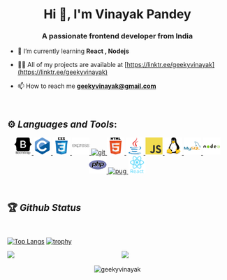 <h1 align="center">Hi 👋, I'm Vinayak Pandey</h1>
<h3 align="center">A passionate frontend developer from India</h3>

- 🌱 I’m currently learning **React , Nodejs**

- 👨‍💻 All of my projects are available at [https://linktr.ee/geekyvinayak](https://linktr.ee/geekyvinayak)

- 📫 How to reach me **geekyvinayak@gmail.com**


<br>

## ⚙️ *Languages and Tools*:
<p align="center"> <a href="https://getbootstrap.com" target="_blank" rel="noreferrer"> <img src="https://raw.githubusercontent.com/devicons/devicon/master/icons/bootstrap/bootstrap-plain-wordmark.svg" alt="bootstrap" width="40" height="40"/> </a> <a href="https://www.cprogramming.com/" target="_blank" rel="noreferrer"> <img src="https://raw.githubusercontent.com/devicons/devicon/master/icons/c/c-original.svg" alt="c" width="40" height="40"/> </a> <a href="https://www.w3schools.com/css/" target="_blank" rel="noreferrer"> <img src="https://raw.githubusercontent.com/devicons/devicon/master/icons/css3/css3-original-wordmark.svg" alt="css3" width="40" height="40"/> </a> <a href="https://expressjs.com" target="_blank" rel="noreferrer"> <img src="https://raw.githubusercontent.com/devicons/devicon/master/icons/express/express-original-wordmark.svg" alt="express" width="40" height="40"/> </a> <a href="https://git-scm.com/" target="_blank" rel="noreferrer"> <img src="https://www.vectorlogo.zone/logos/git-scm/git-scm-icon.svg" alt="git" width="40" height="40"/> </a> <a href="https://www.w3.org/html/" target="_blank" rel="noreferrer"> <img src="https://raw.githubusercontent.com/devicons/devicon/master/icons/html5/html5-original-wordmark.svg" alt="html5" width="40" height="40"/> </a> <a href="https://www.java.com" target="_blank" rel="noreferrer"> <img src="https://raw.githubusercontent.com/devicons/devicon/master/icons/java/java-original.svg" alt="java" width="40" height="40"/> </a> <a href="https://developer.mozilla.org/en-US/docs/Web/JavaScript" target="_blank" rel="noreferrer"> <img src="https://raw.githubusercontent.com/devicons/devicon/master/icons/javascript/javascript-original.svg" alt="javascript" width="40" height="40"/> </a> <a href="https://www.linux.org/" target="_blank" rel="noreferrer"> <img src="https://raw.githubusercontent.com/devicons/devicon/master/icons/linux/linux-original.svg" alt="linux" width="40" height="40"/> </a> <a href="https://www.mysql.com/" target="_blank" rel="noreferrer"> <img src="https://raw.githubusercontent.com/devicons/devicon/master/icons/mysql/mysql-original-wordmark.svg" alt="mysql" width="40" height="40"/> </a> <a href="https://nodejs.org" target="_blank" rel="noreferrer"> <img src="https://raw.githubusercontent.com/devicons/devicon/master/icons/nodejs/nodejs-original-wordmark.svg" alt="nodejs" width="40" height="40"/> </a> <a href="https://www.php.net" target="_blank" rel="noreferrer"> <img src="https://raw.githubusercontent.com/devicons/devicon/master/icons/php/php-original.svg" alt="php" width="40" height="40"/> </a> <a href="https://pugjs.org" target="_blank" rel="noreferrer"> <img src="https://cdn.worldvectorlogo.com/logos/pug.svg" alt="pug" width="40" height="40"/> </a> <a href="https://reactjs.org/" target="_blank" rel="noreferrer"> <img src="https://raw.githubusercontent.com/devicons/devicon/master/icons/react/react-original-wordmark.svg" alt="react" width="40" height="40"/> </a> </p>
<br>

## 🏆 *Github Status*
<br>

[![Top Langs](https://github-readme-stats.vercel.app/api/top-langs/?username=geekyvinayak&layout=compact)](https://github.com/anuraghazra/github-readme-stats)
[![trophy](https://github-profile-trophy.vercel.app/?username=geekyvinayak&rank=S,AAA,AA,A,B&theme=juicyfresh&column=3&margin-w=15&margin-h=15)](https://github.com/ryo-ma/github-profile-trophy)

<img  src="https://github-readme-stats.vercel.app/api?username=geekyvinayak&show_icons=true&hide_border=true&theme=dark" width="48%" align="right" >
<img  src="https://github-readme-streak-stats.herokuapp.com/?user=geekyvinayak&theme=dark" width="48%" >
<br>

<div align="center">
  


<p align="center"> <img src="https://komarev.com/ghpvc/?username=geekyvinayak&label=Profile%20views&color=0e75b6&style=flat" alt="geekyvinayak" /> </p>
</div>
